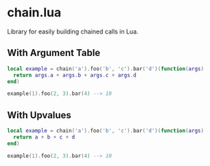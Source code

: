 # chain.lua
Library for easily building chained calls in Lua.

## With Argument Table
```lua
local example = chain('a').foo('b', 'c').bar('d')(function(args)
  return args.a + args.b + args.c + args.d
end)

example(1).foo(2, 3).bar(4) --> 10
```

## With Upvalues
```lua
local example = chain('a').foo('b', 'c').bar('d')(function(args)
  return a + b + c + d
end)

example(1).foo(2, 3).bar(4) --> 10
```
